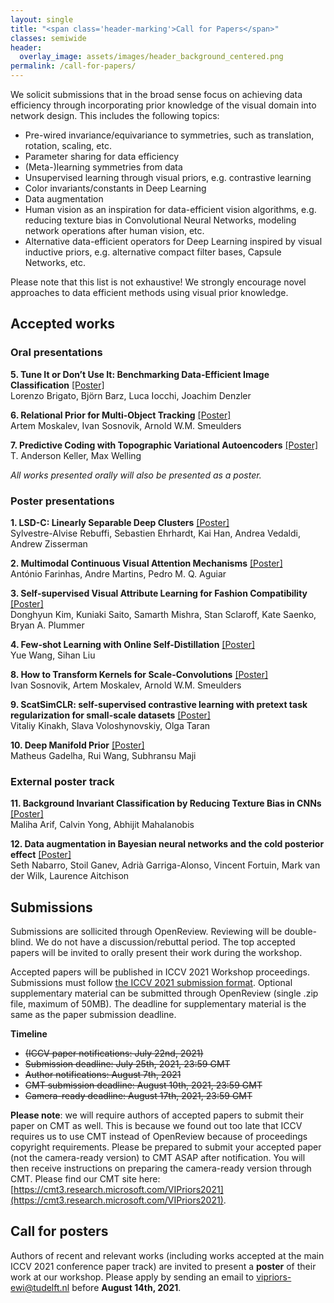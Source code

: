 ```yaml
---
layout: single
title: "<span class='header-marking'>Call for Papers</span>"
classes: semiwide
header:
  overlay_image: assets/images/header_background_centered.png
permalink: /call-for-papers/
---
```


We solicit submissions that in the broad sense focus on achieving data efficiency through incorporating prior knowledge of the visual domain into network design. This includes the following topics:

- Pre-wired invariance/equivariance to symmetries, such as translation, rotation, scaling, etc.
- Parameter sharing for data efficiency
- (Meta-)learning symmetries from data
- Unsupervised learning through visual priors, e.g. contrastive learning
- Color invariants/constants in Deep Learning
- Data augmentation
- Human vision as an inspiration for data-efficient vision algorithms, e.g. reducing texture bias in Convolutional Neural Networks, modeling network operations after human vision, etc.
- Alternative data-efficient operators for Deep Learning inspired by visual inductive priors, e.g. alternative compact filter bases, Capsule Networks, etc.

Please note that this list is not exhaustive! We strongly encourage novel approaches to data efficient methods using visual prior knowledge.

## Accepted works

<!-- **Decisions are out!** Please find the list of accepted works on [our OpenReview page](https://openreview.net/group?id=thecvf.com/ICCV/2021/Workshop/VIPriors). -->

### Oral presentations

**5. Tune It or Don’t Use It: Benchmarking Data-Efficient Image Classification** [[Poster]](assets/downloads/posters/5_TuneItorDontUseItPoster.pdf)
<br/>Lorenzo Brigato, Björn Barz, Luca Iocchi, Joachim Denzler

**6. Relational Prior for Multi-Object Tracking** [[Poster]](assets/downloads/posters/6_relational_prior_poster.pdf)
<br/>Artem Moskalev, Ivan Sosnovik, Arnold W.M. Smeulders

**7. Predictive Coding with Topographic Variational Autoencoders** [[Poster]](assets/downloads/posters/7_PCTVAE_Poster.pdf)
<br/>T. Anderson Keller, Max Welling

_All works presented orally will also be presented as a poster._

### Poster presentations

**1. LSD-C: Linearly Separable Deep Clusters** [[Poster]](assets/downloads/posters/1_Poster_LSDC.pdf)
<br/>Sylvestre-Alvise Rebuffi, Sebastien Ehrhardt, Kai Han, Andrea Vedaldi, Andrew Zisserman

**2. Multimodal Continuous Visual Attention Mechanisms** [[Poster]](assets/downloads/posters/2_VIPriors2021_Poster.pdf)
<br/>António Farinhas, Andre Martins, Pedro M. Q. Aguiar

**3. Self-supervised Visual Attribute Learning for Fashion Compatibility** [[Poster]](assets/downloads/posters/3_self_sup_fashion_iccv21.pdf)
<br/>Donghyun Kim, Kuniaki Saito, Samarth Mishra, Stan Sclaroff, Kate Saenko, Bryan A. Plummer

**4. Few-shot Learning with Online Self-Distillation** [[Poster]](assets/downloads/posters/4_online-distill.pdf)
<br/>Yue Wang, Sihan Liu

**8. How to Transform Kernels for Scale-Convolutions** [[Poster]](assets/downloads/posters/8_hot_to_transform_kernels_poster.pdf)
<br/>Ivan Sosnovik, Artem Moskalev, Arnold W.M. Smeulders

**9. ScatSimCLR: self-supervised contrastive learning with pretext task regularization for small-scale datasets** [[Poster]](assets/downloads/posters/9_ScatSimCLR_poster.pdf)
<br/>Vitaliy Kinakh, Slava Voloshynovskiy, Olga Taran

**10. Deep Manifold Prior** [[Poster]](assets/downloads/posters/10_DMP_Poster.pdf)
<br/>Matheus Gadelha, Rui Wang, Subhransu Maji

### External poster track

**11. Background Invariant Classification by Reducing Texture Bias in CNNs** [[Poster]](assets/downloads/posters/E1_ICCV_final-version_Poster_MA.pdf)
<br/>Maliha Arif, Calvin Yong, Abhijit Mahalanobis

**12. Data augmentation in Bayesian neural networks and the cold posterior effect** [[Poster]](assets/downloads/posters/E2_bayes_aug_poster_20211004.pdf)
<br/>Seth Nabarro, Stoil Ganev, Adrià Garriga-Alonso, Vincent Fortuin, Mark van der Wilk, Laurence Aitchison

## Submissions

Submissions are sollicited through OpenReview. Reviewing will be double-blind. We do not have a discussion/rebuttal period. The top accepted papers will be invited to orally present their work during the workshop.

Accepted papers will be published in ICCV 2021 Workshop proceedings. Submissions must follow [the ICCV 2021 submission format](http://iccv2021.thecvf.com/node/4#submission-guidelines). Optional supplementary material can be submitted through OpenReview (single .zip file, maximum of 50MB). The deadline for supplementary material is the same as the paper submission deadline.

<!-- <a class='btn btn--primary btn--large' style='background-color: #00a8d6;' href='https://openreview.net/group?id=thecvf.com/ICCV/2021/Workshop/VIPriors'>Submit your work</a> -->

**Timeline**

- ~~(ICCV paper notifications: July 22nd, 2021)~~
- ~~Submission deadline: July 25th, 2021, 23:59 GMT~~
- ~~Author notifications: August 7th, 2021~~
- ~~CMT submission deadline: August 10th, 2021, 23:59 GMT~~
- ~~Camera-ready deadline: August 17th, 2021, 23:59 GMT~~

**Please note**: we will require authors of accepted papers to submit their paper on CMT as well. This is because we found out too late that ICCV requires us to use CMT instead of OpenReview because of proceedings copyright requirements. Please be prepared to submit your accepted paper (not the camera-ready version) to CMT ASAP after notification. You will then receive instructions on preparing the camera-ready version through CMT. Please find our CMT site here: [https://cmt3.research.microsoft.com/VIPriors2021](https://cmt3.research.microsoft.com/VIPriors2021).

## Call for posters

Authors of recent and relevant works (including works accepted at the main ICCV 2021 conference paper track) are invited to present a **poster** of their work at our workshop. Please apply by sending an email to [vipriors-ewi@tudelft.nl](mailto:vipriors-ewi@tudelft.nl) before **August 14th, 2021**.
